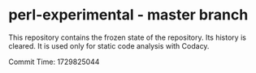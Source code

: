 # perl-experimental - master branch

This repository contains the frozen state of the repository.
Its history is cleared. It is used only for static code
analysis with Codacy.

Commit Time: 1729825044